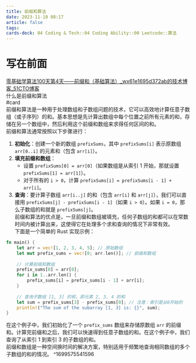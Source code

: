 ```yaml
---
title: 前缀和算法
date: 2023-11-10 08:17
article: false
tags: 
cards-deck: 04 Coding & Tech::04 Coding Ability::00 Leetcode::算法
---
```


# 写在前面

[零基础学算法100天第4天——前缀和（基础算法）\_wx61e1695d372ab的技术博客\_51CTO博客](https://blog.51cto.com/u_15492302/5286405?articleABtest=0)  
什么是前缀和算法  
#card  
前缀和算法是一种用于处理数组和子数组问题的技术，它可以高效地计算任意子数组（或子序列）的和。基本思想是先计算出数组中每个位置之前所有元素的和，存储在另一个数组中，然后利用这个前缀和数组来求得任何区间的和。  
前缀和算法通常按照以下步骤进行：
1. **初始化**：创建一个新的数组 `prefixSums`，其中 `prefixSums[i]` 表示原数组 `arr[0..i]` 的元素和（包含 `arr[i]`）。
2. **填充前缀和数组**：
   - 设置 `prefixSums[0] = arr[0]`（如果数组是从索引 1 开始，那就设置 `prefixSums[1] = arr[1]`）。
   - 对于所有的 `i > 0`，计算 `prefixSums[i] = prefixSums[i - 1] + arr[i]`。
3. **查询**：要计算子数组 `arr[i..j]` 的和（包含 `arr[i]` 和 `arr[j]`），我们可以直接用 `prefixSums[j] - prefixSums[i - 1]`（如果 `i > 0`）。如果 `i = 0`，那么子数组的和就是 `prefixSums[j]`。  
前缀和算法的优点是，一旦前缀和数组被填充，任何子数组的和都可以在常数时间内被计算出来，这使得它在处理多个求和查询的情况下非常有效。  
下面是一个简单的 Rust 实现示例：
```rust
fn main() {
    let arr = vec![1, 2, 3, 4, 5]; // 原始数组
    let mut prefix_sums = vec![0; arr.len()]; // 前缀和数组
    
    // 计算前缀和数组
    prefix_sums[0] = arr[0];
    for i in 1..arr.len() {
        prefix_sums[i] = prefix_sums[i - 1] + arr[i];
    }
    
    // 查询子数组 [1, 3] 的和，即元素 2, 3, 4 的和
    let sum = prefix_sums[3] - prefix_sums[0]; // 注意：索引是从0开始的
    println!("The sum of the subarray [1, 3] is: {}", sum);
}
```
在这个例子中，我们初始化了一个 `prefix_sums` 数组来存储原数组 `arr` 的前缀和。计算完前缀和之后，我们可以快速得到任意子数组的和。在这个例子中，我们查询了从索引 1 到索引 3 的子数组的和。  
前缀和数组是一种空间换时间的解决方案，特别适用于频繁地查询相同数组的多个子数组的和的情况。
^1699575541596
